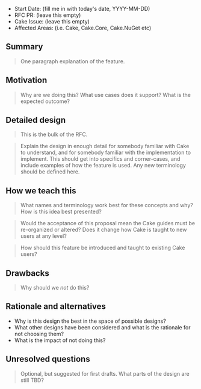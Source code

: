 - Start Date: (fill me in with today's date, YYYY-MM-DD)
- RFC PR: (leave this empty)
- Cake Issue: (leave this empty)
- Affected Areas: (i.e. Cake, Cake.Core, Cake.NuGet etc)

## Summary
[summary]: #summary

> One paragraph explanation of the feature.

## Motivation
[motivation]: #motivation

> Why are we doing this? What use cases does it support? What is the expected
outcome?

## Detailed design
[detailed-design]: #detailed-design

> This is the bulk of the RFC.

> Explain the design in enough detail for somebody familiar with Cake to 
understand, and for somebody familiar with the implementation to implement. 
This should get into specifics and corner-cases, and include examples of 
how the feature is used. Any new terminology should be defined here.

## How we teach this
[how-we-teach-this]: #how-we-teach-this

> What names and terminology work best for these concepts and why? How is this
idea best presented?

> Would the acceptance of this proposal mean the Cake guides must be
re-organized or altered? Does it change how Cake is taught to new users
at any level?

> How should this feature be introduced and taught to existing Cake
users?

## Drawbacks
[drawbacks]: #drawbacks

> Why should we *not* do this?

## Rationale and alternatives
[rationale-and-alternatives]: #rationale-and-alternatives

- Why is this design the best in the space of possible designs?
- What other designs have been considered and what is the rationale for not choosing them?
- What is the impact of not doing this?

## Unresolved questions
[unresolved-questions]: #unresolved-questions

> Optional, but suggested for first drafts. What parts of the design are still
TBD?